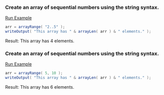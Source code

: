 ### Create an array of sequential numbers using the string syntax.



<a href="https://try.boxlang.io/?code=eJxLLCpSsFVILCpKrAxKzEtP1VBQMtLTM1VS0LTmKi%2FKLEn1Ly0pKC0BCodkZBZDFCpkJBYrKCmoQXg%2BqXkaIJaCJlBESSE1JzU3Na%2BkWA9sBACINxyk" target="_blank">Run Example</a>

```java
arr = arrayRange( "2..5" );
writeOutput( "This array has " & arrayLen( arr ) & " elements." );

```

Result: This array has 4 elements.

### Create an array of sequential numbers using the string syntax.



<a href="https://try.boxlang.io/?code=eJxLLCpSsFVILCpKrAxKzEtP1VAw1VEwNFDQtOYqL8osSfUvLSkoLdFQUArJyCyGqFPISCxWUFJQg%2FB8UvM0QCwFTaCIkkJqTmpual5JsZ4SyAgAdvQcfw%3D%3D" target="_blank">Run Example</a>

```java
arr = arrayRange( 5, 10 );
writeOutput( "This array has " & arrayLen( arr ) & " elements." );

```

Result: This array has 6 elements.

